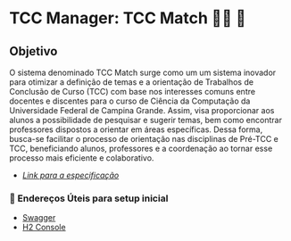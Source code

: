 # TCC Manager: TCC Match   🧑‍🏫 🏫

## Objetivo

O sistema denominado TCC Match surge como um um sistema inovador para otimizar a definição de temas e a orientação de Trabalhos de Conclusão de Curso (TCC) com base nos interesses comuns entre docentes e discentes para o curso de Ciência da Computação da Universidade Federal de Campina Grande. Assim, visa proporcionar aos alunos a possibilidade de pesquisar e sugerir temas, bem como encontrar professores dispostos a orientar em áreas específicas. Dessa forma, busca-se facilitar o processo de orientação nas disciplinas de Pré-TCC e TCC, beneficiando alunos, professores e a coordenação ao tornar esse processo mais eficiente e colaborativo.

- *[Link para a especificação](https://docs.google.com/document/d/1xRKtR4K9POLP_0bDQzUiRV1AMSigKU-YkSSg3pSLi8k/edit?usp=sharing)*


### 🔗 Endereços Úteis para setup inicial

- [Swagger](http://localhost:8080/swagger-ui/index.html)
- [H2 Console](http://localhost:8080/h2-console)
